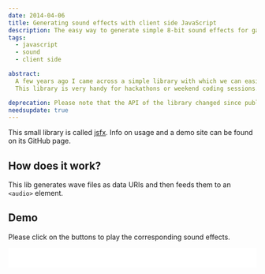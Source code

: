 ```yaml
---
date: 2014-04-06
title: Generating sound effects with client side JavaScript
description: The easy way to generate simple 8-bit sound effects for games and apps in JavaScript
tags:
  - javascript
  - sound
  - client side

abstract:
  A few years ago I came across a simple library with which we can easily generate 8-bit sound effects for JavaScript games and apps.
  This library is very handy for hackathons or weekend coding sessions.

deprecation: Please note that the API of the library changed since publishing this article. For the up to date docs please visit [jsfx](https://github.com/egonelbre/jsfx) on GitHub.
needsupdate: true
---
```


This small library is called [jsfx](https://github.com/egonelbre/jsfx). Info on usage and a demo site can be found on its GitHub page.

## How does it work?

This lib generates wave files as data URIs and then feeds them to an `<audio>` element.

## Demo

Please click on the buttons to play the corresponding sound effects.

<iframe src="/demo/sound-effects/index.html" style="width: 100%; height: 40px;" frameborder="0" loading="lazy"></iframe>
